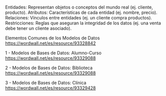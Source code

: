 Entidades: Representan objetos o conceptos del mundo real (ej. cliente, producto).
Atributos: Características de cada entidad (ej. nombre, precio).
Relaciones: Vínculos entre entidades (ej. un cliente compra productos).
Restricciones: Reglas que aseguran la integridad de los datos (ej. una venta debe tener un cliente asociado).

Elementos Comunes de los Modelos de Datos
https://wordwall.net/es/resource/93328842

1 - Modelos de Bases de Datos: Alumno-Curso
https://wordwall.net/es/resource/93329088

2 - Modelos de Bases de Datos: Biblioteca
https://wordwall.net/es/resource/93329088

3 - Modelos de Bases de Datos: Clínica
https://wordwall.net/es/resource/93329428
